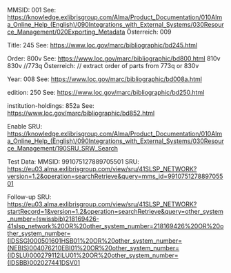 MMSID:
001 See: https://knowledge.exlibrisgroup.com/Alma/Product_Documentation/010Alma_Online_Help_(English)/090Integrations_with_External_Systems/030Resource_Management/020Exporting_Metadata
Österreich: 009

Title:
245 See: https://www.loc.gov/marc/bibliographic/bd245.html

Order:
800v See: https://www.loc.gov/marc/bibliographic/bd800.html
810v
830v
//773q
Österreich: // extract order of parts from 773q or 830v

Year:
008 See: https://www.loc.gov/marc/bibliographic/bd008a.html

edition:
250 See: https://www.loc.gov/marc/bibliographic/bd250.html

institution-holdings:
852a See: https://www.loc.gov/marc/bibliographic/bd852.html



Enable SRU: https://knowledge.exlibrisgroup.com/Alma/Product_Documentation/010Alma_Online_Help_(English)/090Integrations_with_External_Systems/030Resource_Management/190SRU_SRW_Search


Test Data:
MMSID: 991075127889705501
SRU: https://eu03.alma.exlibrisgroup.com/view/sru/41SLSP_NETWORK?version=1.2&operation=searchRetrieve&query=mms_id=991075127889705501

Follow-up SRU:   https://eu03.alma.exlibrisgroup.com/view/sru/41SLSP_NETWORK?startRecord=1&version=1.2&operation=searchRetrieve&query=other_system_number=(swissbib)218169426-41slsp_network%20OR%20other_system_number=218169426%20OR%20other_system_number=(IDSSG)000501601HSB01%20OR%20other_system_number=(NEBIS)004076210EBI01%20OR%20other_system_number=(IDSLU)000279112ILU01%20OR%20other_system_number=(IDSBB)002027441DSV01

